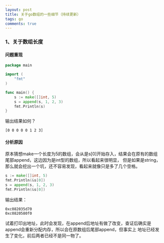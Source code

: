```yaml
---
layout: post
title: 关于go数组的一些细节（持续更新）
tags: go
comments: true
---
```


### 1、关于数组长度

#### 问题重现

```go
package main

import (
	"fmt"
)

func main() {
	s := make([]int, 5)
	s = append(s, 1, 2, 3)
	fmt.Println(s)
}
```
输出结果如何？

```
[0 0 0 0 0 1 2 3]
```

#### 分析原因

原本猜想make一个长度为5的数组，会从是s[0]开始存入，结果会在原有的数组尾部append，这边因为是int型的数组，所以看起来很明显，
但是如果是string，那么就会挖出一个坑，还不容易发现，看起来就像只是多了几个空格。
   
```go
s := make([]int, 5)
fmt.Println(&s[0])
s = append(s, 1, 2, 3)
fmt.Println(&s[0])
```

输出结果：

```
0xc082035d70
0xc0820580f0
```

 试着打印出地址，此时会发现，在append后地址有做了改变，查证后确实是append会重新分配内存，所以会在原数组后尾部append，但事实上
 地址已经发生了变化，前后两者已经不是同一物了。
